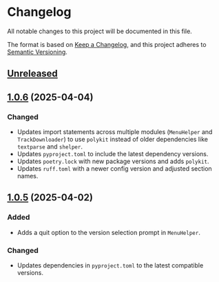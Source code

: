 # Changelog

All notable changes to this project will be documented in this file.

The format is based on [Keep a Changelog], and this project adheres to [Semantic Versioning].

## [Unreleased]

## [1.0.6] (2025-04-04)

### Changed

- Updates import statements across multiple modules (`MenuHelper` and `TrackDownloader`) to use `polykit` instead of older dependencies like `textparse` and `shelper`.
- Updates `pyproject.toml` to include the latest dependency versions.
- Updates `poetry.lock` with new package versions and adds `polykit`.
- Updates `ruff.toml` with a newer config version and adjusted section names.

## [1.0.5] (2025-04-02)

### Added

- Adds a quit option to the version selection prompt in `MenuHelper`.

### Changed

- Updates dependencies in `pyproject.toml` to the latest compatible versions.

<!-- Links -->
[Keep a Changelog]: https://keepachangelog.com/en/1.1.0/
[Semantic Versioning]: https://semver.org/spec/v2.0.0.html

<!-- Versions -->
[unreleased]: https://github.com/dannystewart/evremixes/compare/v1.0.6...HEAD
[1.0.6]: https://github.com/dannystewart/evremixes/releases/tag/v1.0.6
[1.0.5]: https://github.com/dannystewart/evremixes/compare/v1.0.6...v1.0.5
